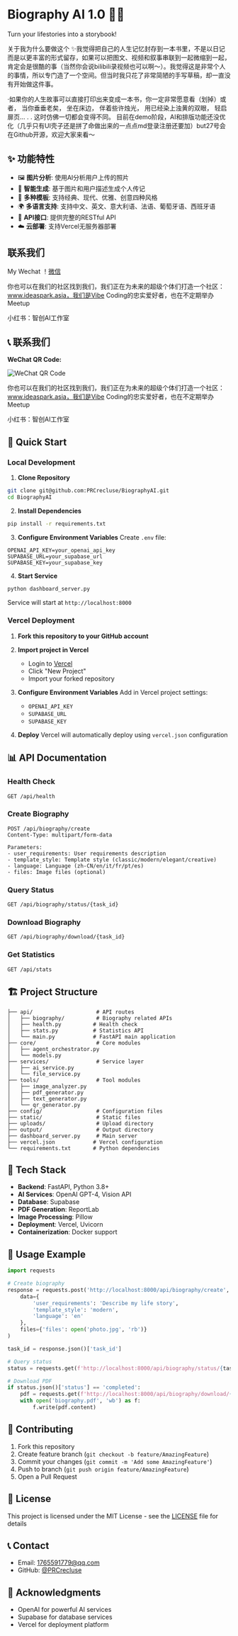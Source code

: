 # Biography AI 1.0 🤖📖

Turn your lifestories into a storybook!


关于我为什么要做这个
✨我觉得把自己的人生记忆封存到一本书里，不是以日记而是以更丰富的形式留存，如果可以把图文、视频和叙事串联到一起微缩到一起，肯定会是很酷的事（当然你会说bilibili录视频也可以啊～）。我觉得这是非常个人的事情，所以专门造了一个空间。但当时我只花了非常简陋的手写草稿，却一直没有开始做这件事。
 
·如果你的人生故事可以直接打印出来变成一本书，你一定非常愿意看（划掉）或者，
当你垂垂老矣，
坐在床边，
伴着些许烛光，
用已经染上浊黄的双眼，
轻启扉页…
.
.
这时仿佛一切都会变得不同。
目前在demo阶段，AI和排版功能还没优化（几乎只有UI壳子还是拼了命做出来的一点点md登录注册还要加）but27号会在Github开源，欢迎大家来看～
## ✨ 功能特性

- 🖼️ **图片分析**: 使用AI分析用户上传的照片
- 📝 **智能生成**: 基于图片和用户描述生成个人传记
- 🎨 **多种模板**: 支持经典、现代、优雅、创意四种风格
- 🌍 **多语言支持**: 支持中文、英文、意大利语、法语、葡萄牙语、西班牙语
- 📱 **API接口**: 提供完整的RESTful API
- ☁️ **云部署**: 支持Vercel无服务器部署


## 联系我们
My Wechat
！[微信](wechat-qr.png)



你也可以在我们的社区找到我们，我们正在为未来的超级个体们打造一个社区：
www.ideaspark.asia，我们是Vibe Coding的忠实爱好者，也在不定期举办Meetup

小红书：智创AI工作室
## 📞 联系我们

**WeChat QR Code:**

![WeChat QR Code](assets/wechat-qr.png)

你也可以在我们的社区找到我们，我们正在为未来的超级个体们打造一个社区：
www.ideaspark.asia，我们是Vibe Coding的忠实爱好者，也在不定期举办Meetup

小红书：智创AI工作室

## 🚀 Quick Start

### Local Development

1. **Clone Repository**
```bash
git clone git@github.com:PRCrecluse/BiographyAI.git
cd BiographyAI
```

2. **Install Dependencies**
```bash
pip install -r requirements.txt
```

3. **Configure Environment Variables**
Create `.env` file:
```env
OPENAI_API_KEY=your_openai_api_key
SUPABASE_URL=your_supabase_url
SUPABASE_KEY=your_supabase_key
```

4. **Start Service**
```bash
python dashboard_server.py
```

Service will start at `http://localhost:8000`

### Vercel Deployment

1. **Fork this repository to your GitHub account**

2. **Import project in Vercel**
   - Login to [Vercel](https://vercel.com)
   - Click "New Project"
   - Import your forked repository

3. **Configure Environment Variables**
   Add in Vercel project settings:
   - `OPENAI_API_KEY`
   - `SUPABASE_URL`
   - `SUPABASE_KEY`

4. **Deploy**
   Vercel will automatically deploy using `vercel.json` configuration

## 📊 API Documentation

### Health Check
```
GET /api/health
```

### Create Biography
```
POST /api/biography/create
Content-Type: multipart/form-data

Parameters:
- user_requirements: User requirements description
- template_style: Template style (classic/modern/elegant/creative)
- language: Language (zh-CN/en/it/fr/pt/es)
- files: Image files (optional)
```

### Query Status
```
GET /api/biography/status/{task_id}
```

### Download Biography
```
GET /api/biography/download/{task_id}
```

### Get Statistics
```
GET /api/stats
```

## 🏗️ Project Structure

```
├── api/                    # API routes
│   ├── biography/          # Biography related APIs
│   ├── health.py          # Health check
│   ├── stats.py           # Statistics API
│   └── main.py            # FastAPI main application
├── core/                   # Core modules
│   ├── agent_orchestrator.py
│   └── models.py
├── services/               # Service layer
│   ├── ai_service.py
│   └── file_service.py
├── tools/                  # Tool modules
│   ├── image_analyzer.py
│   ├── pdf_generator.py
│   ├── text_generator.py
│   └── qr_generator.py
├── config/                 # Configuration files
├── static/                 # Static files
├── uploads/                # Upload directory
├── output/                 # Output directory
├── dashboard_server.py     # Main server
├── vercel.json            # Vercel configuration
└── requirements.txt       # Python dependencies
```

## 🔧 Tech Stack

- **Backend**: FastAPI, Python 3.8+
- **AI Services**: OpenAI GPT-4, Vision API
- **Database**: Supabase
- **PDF Generation**: ReportLab
- **Image Processing**: Pillow
- **Deployment**: Vercel, Uvicorn
- **Containerization**: Docker support

## 📝 Usage Example

```python
import requests

# Create biography
response = requests.post('http://localhost:8000/api/biography/create', 
    data={
        'user_requirements': 'Describe my life story',
        'template_style': 'modern',
        'language': 'en'
    },
    files={'files': open('photo.jpg', 'rb')}
)

task_id = response.json()['task_id']

# Query status
status = requests.get(f'http://localhost:8000/api/biography/status/{task_id}')

# Download PDF
if status.json()['status'] == 'completed':
    pdf = requests.get(f'http://localhost:8000/api/biography/download/{task_id}')
    with open('biography.pdf', 'wb') as f:
        f.write(pdf.content)
```

## 🤝 Contributing

1. Fork this repository
2. Create feature branch (`git checkout -b feature/AmazingFeature`)
3. Commit your changes (`git commit -m 'Add some AmazingFeature'`)
4. Push to branch (`git push origin feature/AmazingFeature`)
5. Open a Pull Request

## 📄 License

This project is licensed under the MIT License - see the [LICENSE](LICENSE) file for details

## 📞 Contact

- Email: 1765591779@qq.com
- GitHub: [@PRCrecluse](https://github.com/PRCrecluse)

## 🙏 Acknowledgments

- OpenAI for powerful AI services
- Supabase for database services
- Vercel for deployment platform
